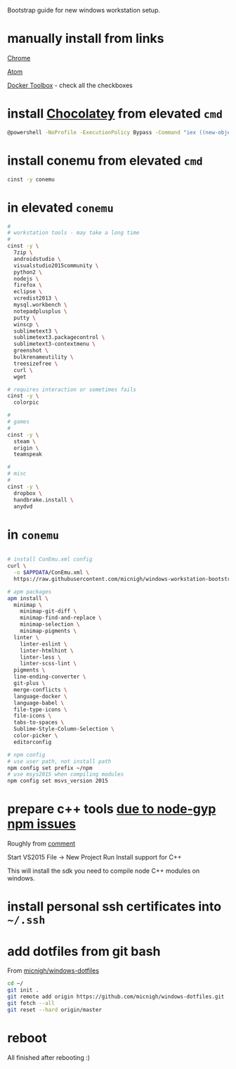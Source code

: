 Bootstrap guide for new windows workstation setup.

# manually install from links

[Chrome](https://www.google.com/chrome/browser/desktop/index.html)

[Atom](https://atom.io/download/windows)

[Docker Toolbox](https://www.docker.com/toolbox) - check all the checkboxes

# install [Chocolatey](https://chocolatey.org/) from elevated `cmd`

```bash
@powershell -NoProfile -ExecutionPolicy Bypass -Command "iex ((new-object net.webclient).DownloadString('https://chocolatey.org/install.ps1'))" && SET PATH=%PATH%;%ALLUSERSPROFILE%\chocolatey\bin
```

# install conemu from elevated `cmd`

```bash
cinst -y conemu
```

# in elevated `conemu`

```bash
#
# workstation tools - may take a long time
#
cinst -y \
  7zip \
  androidstudio \
  visualstudio2015community \
  python2 \
  nodejs \
  firefox \
  eclipse \
  vcredist2013 \
  mysql.workbench \
  notepadplusplus \
  putty \
  winscp \
  sublimetext3 \
  sublimetext3.packagecontrol \
  sublimetext3-contextmenu \
  greenshot \
  bulkrenameutility \
  treesizefree \
  curl \
  wget

# requires interaction or sometimes fails
cinst -y \
  colorpic

#
# games
#
cinst -y \
  steam \
  origin \
  teamspeak

#
# misc
#
cinst -y \
  dropbox \
  handbrake.install \
  anydvd
```

# in `conemu`

```bash

# install ConEmu.xml config
curl \
  -o $APPDATA/ConEmu.xml \
  https://raw.githubusercontent.com/micnigh/windows-workstation-bootstrap/master/files/AppData/Roaming/ConEmu.xml

# apm packages
apm install \
  minimap \
    minimap-git-diff \
    minimap-find-and-replace \
    minimap-selection \
    minimap-pigments \
  linter \
    linter-eslint \
    linter-htmlhint \
    linter-less \
    linter-scss-lint \
  pigments \
  line-ending-converter \
  git-plus \
  merge-conflicts \
  language-docker \
  language-babel \
  file-type-icons \
  file-icons \
  tabs-to-spaces \
  Sublime-Style-Column-Selection \
  color-picker \
  editorconfig

# npm config
# use user path, not install path
npm config set prefix ~/npm
# use msys2015 when compiling modules
npm config set msvs_version 2015

```

# prepare c++ tools [due to node-gyp npm issues](https://github.com/nodejs/node-gyp/issues/629#issuecomment-151018292)

Roughly from [comment](https://github.com/nodejs/node-gyp/issues/629#issuecomment-151009181)

Start VS2015
File -> New Project
Run Install support for C++

This will install the sdk you need to compile node C++ modules on windows.

# install personal ssh certificates into `~/.ssh`

# add dotfiles from git bash

From [micnigh/windows-dotfiles](https://github.com/micnigh/windows-dotfiles)

```bash
cd ~/
git init .
git remote add origin https://github.com/micnigh/windows-dotfiles.git
git fetch --all
git reset --hard origin/master
```

# reboot

All finished after rebooting :)
